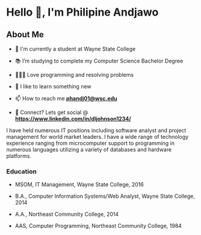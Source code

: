 # Hello 👋, I'm Philipine Andjawo
## About Me

- 🏦 I'm currently a student at Wayne State College

- 📚 I’m studying to complete my Computer Science Bachelor Degree

- 👨🏻‍💻 Love programming and resolving problems

- 🧠 I like to learn something new

- 📫 How to reach me **phandj01@wsc.edu**

- 💬 Connect? Lets get social @ **https://www.linkedin.com/in/dljohnson1234/**


I have held numerous IT positions including software analyst and project management for world market leaders. I have a wide range of technology experience ranging from microcomputer support to programming in numerous languages utilizing a variety of databases and hardware platforms.

### Education

- MSOM, IT Management, Wayne State College, 2016

- B.A., Computer Information Systems/Web Analyst, Wayne State College, 2014

- A.A., Northeast Community College, 2014

- AAS, Computer Programming, Northeast Community College, 1984
